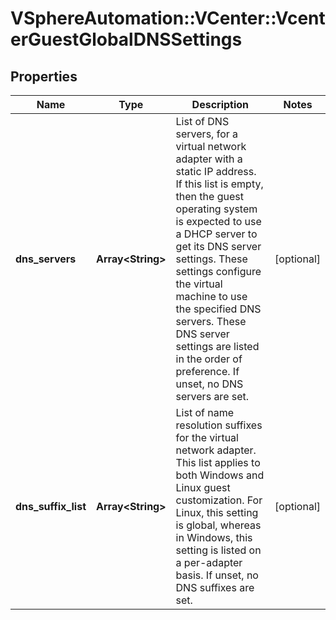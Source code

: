 # VSphereAutomation::VCenter::VcenterGuestGlobalDNSSettings

## Properties
Name | Type | Description | Notes
------------ | ------------- | ------------- | -------------
**dns_servers** | **Array&lt;String&gt;** | List of DNS servers, for a virtual network adapter with a static IP address. If this list is empty, then the guest operating system is expected to use a DHCP server to get its DNS server settings. These settings configure the virtual machine to use the specified DNS servers. These DNS server settings are listed in the order of preference. If unset, no DNS servers are set. | [optional] 
**dns_suffix_list** | **Array&lt;String&gt;** | List of name resolution suffixes for the virtual network adapter. This list applies to both Windows and Linux guest customization. For Linux, this setting is global, whereas in Windows, this setting is listed on a per-adapter basis. If unset, no DNS suffixes are set. | [optional] 


